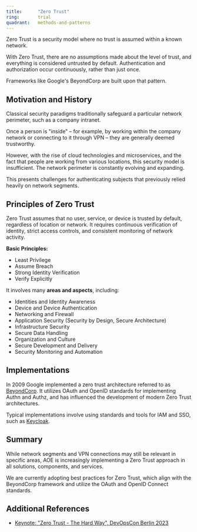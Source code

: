 ```yaml
---
title:      "Zero Trust"
ring:       trial
quadrant:   methods-and-patterns
---
```


Zero Trust is a security model where no trust is assumed within a known network.

With Zero Trust, there are no assumptions made about the level of trust, and everything is considered untrusted by default. Authentication and authorization occur continuously, rather than just once.

Frameworks like Google's BeyondCorp are built upon that pattern.

## Motivation and History
Classical security paradigms traditionally safeguard a particular network perimeter, such as a company intranet.

Once a person is "inside" – for example, by working within the company network or connecting to it through VPN – they are generally deemed trustworthy.

However, with the rise of cloud technologies and microservices, and the fact that people are working from various locations, this security model is insufficient. The network perimeter is constantly evolving and expanding.

This presents challenges for authenticating subjects that previously relied heavily on network segments.

## Principles of Zero Trust
Zero Trust assumes that no user, service, or device is trusted by default, regardless of location or network. It requires continuous verification of identity, strict access controls, and consistent monitoring of network activity.

**Basic Principles:**
- Least Privilege
- Assume Breach
- Strong Identity Verification
- Verify Explicitly

It involves many **areas and aspects**, including:
- Identities and Identity Awareness
- Device and Device Authentication
- Networking and Firewall
- Application Security (Security by Design, Secure Architecture)
- Infrastructure Security
- Secure Data Handling
- Organization and Culture
- Secure Development and Delivery
- Security Monitoring and Automation

## Implementations
In 2009 Google implemented a zero trust architecture referred to as [BeyondCorp](https://cloud.google.com/beyondcorp). It utilizes OAuth and OpenID standards for implementing Authn and Authz, and has influenced the development of modern Zero Trust architectures.

Typical implementations involve using standards and tools for IAM and SSO, such as [Keycloak](/tools/keycloak/).

## Summary
While network segments and VPN connections may still be relevant in specific areas, AOE is increasingly implementing a Zero Trust approach in all solutions, components, and services.

We are currently adopting best practices for Zero Trust, which align with the BeyondCorp framework and utilize the OAuth and OpenID Connect standards.

## Additional References
* [Keynote: "Zero Trust - The Hard Way", DevOpsCon Berlin 2023](https://www.youtube.com/watch?v=fCENO_Jt3QE)
